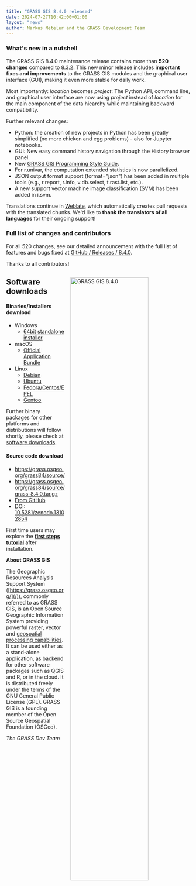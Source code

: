 ```yaml
---
title: "GRASS GIS 8.4.0 released"
date: 2024-07-27T10:42:00+01:00
layout: "news"
author: Markus Neteler and the GRASS Development Team
---
```


### What's new in a nutshell

The GRASS GIS 8.4.0 maintenance release contains more than **520 changes**
compared to 8.3.2. This new minor release includes
**important fixes and improvements** to the GRASS GIS modules and the
graphical user interface (GUI), making it even more stable for daily work.

Most importantly: _location_ becomes _project_: The Python API, command line,
and graphical user interface are now using _project_ instead of _location_
for the main component of the data hiearchy while maintaining backward compatibility.

Further relevant changes:

- Python: the creation of new projects in Python has been greatly simplified (no more
  chicken and egg problems) - also for Jupyter notebooks.
- GUI: New easy command history navigation through the History browser panel.
- New [GRASS GIS Programming Style Guide](https://github.com/OSGeo/grass/blob/main/doc/development/style_guide.md).
- For r.univar, the computation extended statistics is now parallelized.
- JSON output format support (format="json") has been added in multiple tools
  (e.g., r.report, r.info, v.db.select, t.rast.list, etc.).
- A new support vector machine image classification (SVM) has been added in i.svm.

Translations continue in
[Weblate](https://weblate.osgeo.org/projects/grass-gis/), which
automatically creates pull requests with the translated chunks.
We'd like to **thank the translators of all languages** for their
ongoing support!

### Full list of changes and contributors

For all 520 changes, see our detailed announcement with the full list of
features and bugs fixed at
[GitHub / Releases / 8.4.0](https://github.com/OSGeo/grass/releases/tag/8.4.0).

Thanks to all contributors!

<a href="/images/news/grass840_XXX.png">
  <img src="/images/news/grass840_XXX..png"
   alt="GRASS GIS 8.4.0"
   title="GRASS GIS 8.4.0"
   width="65%" style="float:right;padding-left:15px;padding-top:15px">
</a>

## Software downloads

#### Binaries/Installers download

- Windows
  - [64bit standalone installer](https://grass.osgeo.org/grass84/binary/mswindows/native/WinGRASS-8.4.0-1-Setup.exe)
- macOS
  - [Official Application Bundle](https://cmbarton.github.io/grass-mac/download/)
- Linux
  - [Debian](https://tracker.debian.org/pkg/grass)
  - [Ubuntu](https://launchpad.net/~ubuntugis/+archive/ubuntu/ubuntugis-unstable)
  - [Fedora/Centos/EPEL](https://src.fedoraproject.org/rpms/grass)
  - [Gentoo](https://packages.gentoo.org/packages/sci-geosciences/grass)

Further binary packages for other platforms and distributions will follow shortly,
please check at [software downloads](/download/software/).

#### Source code download

- <https://grass.osgeo.org/grass84/source/>
- <https://grass.osgeo.org/grass84/source/grass-8.4.0.tar.gz>
- [From GitHub](https://github.com/OSGeo/grass/releases/tag/8.4.0)
- DOI: [10.5281/zenodo.13102854](https://doi.org/10.5281/zenodo.13102854)

First time users may explore the [**first steps tutorial**](/learn/) after
installation.

**About GRASS GIS**

The Geographic Resources Analysis Support System
([https://grass.osgeo.org/](/)), commonly referred to as GRASS GIS, is
an Open Source Geographic Information System providing powerful raster,
vector and [geospatial processing capabilities](https://grass.osgeo.org/learn/overview/).
It can be used either as a stand-alone application, as backend for other
software packages such as QGIS and R, or in the cloud. It is
distributed freely under the terms of the GNU General Public License (GPL).
GRASS GIS is a founding member of the Open Source Geospatial Foundation (OSGeo).

_The GRASS Dev Team_
